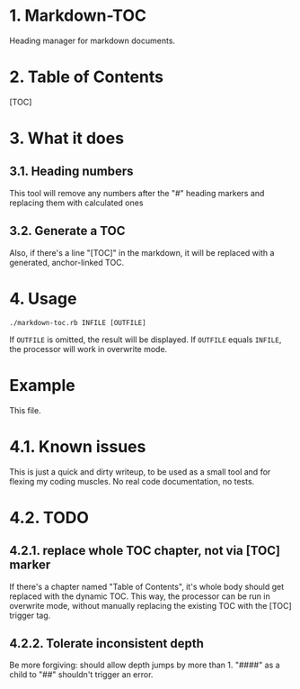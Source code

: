 # 1. Markdown-TOC
Heading manager for markdown documents.

# 2. Table of Contents
[TOC]

# 3. What it does

## 3.1. Heading numbers
This tool will remove any numbers after the "#" heading markers and replacing them with calculated ones

## 3.2. Generate a TOC
Also, if there's a line "[TOC]" in the markdown, it will be replaced with a generated, anchor-linked TOC.

# 4. Usage

    ./markdown-toc.rb INFILE [OUTFILE]

If `OUTFILE` is omitted, the result will be displayed.
If `OUTFILE` equals `INFILE`, the processor will work in overwrite mode.

# Example
This file.

# 4.1. Known issues
This is just a quick and dirty writeup, to be used as a small tool and for flexing my coding muscles.
No real code documentation, no tests.

# 4.2. TODO

## 4.2.1. replace whole TOC chapter, not via [TOC] marker
If there's a chapter named "Table of Contents", it's whole body should get replaced with the dynamic TOC. This
way, the processor can be run in overwrite mode, without manually replacing the existing TOC with the [TOC] trigger tag.

## 4.2.2. Tolerate inconsistent depth
Be more forgiving: should allow depth jumps by more than 1.
"####" as a child to "##" shouldn't trigger an error.
